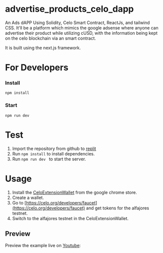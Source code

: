 # advertise_products_celo_dapp

An Ads dAPP Using Solidity, Celo Smart Contract, ReactJs, and tailwind CSS. It'll be a platform which mimics the google adsense where anyone can advertise their product while utilizing cUSD, with the information being kept on the celo blockchain via an smart contract.

It is built using the next.js framework.

# For Developers

### Install

```
npm install
```

### Start

```
npm run dev
```
# Test
1. Import the repository from github to [replit](https://replit.com/)
2. Run ``` npm install ``` to install dependencies.
3. Run ``` npm run dev 	``` to start the server.

# Usage
1. Install the [CeloExtensionWallet](https://chrome.google.com/webstore/detail/celoextensionwallet/kkilomkmpmkbdnfelcpgckmpcaemjcdh?hl=en) from the google chrome store.
2. Create a wallet.
3. Go to [https://celo.org/developers/faucet](https://celo.org/developers/faucet) and get tokens for the alfajores testnet.
4. Switch to the alfajores testnet in the CeloExtensionWallet.

## Preview

Preview the example live on [Youtube](https://youtu.be/sXcKH2oIMlo):
